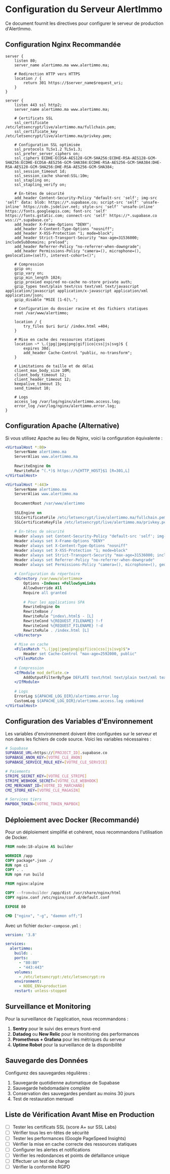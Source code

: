 
# Configuration du Serveur AlertImmo

Ce document fournit les directives pour configurer le serveur de production d'AlertImmo.

## Configuration Nginx Recommandée

```nginx
server {
    listen 80;
    server_name alertimmo.ma www.alertimmo.ma;
    
    # Redirection HTTP vers HTTPS
    location / {
        return 301 https://$server_name$request_uri;
    }
}

server {
    listen 443 ssl http2;
    server_name alertimmo.ma www.alertimmo.ma;
    
    # Certificats SSL
    ssl_certificate     /etc/letsencrypt/live/alertimmo.ma/fullchain.pem;
    ssl_certificate_key /etc/letsencrypt/live/alertimmo.ma/privkey.pem;
    
    # Configuration SSL optimisée
    ssl_protocols TLSv1.2 TLSv1.3;
    ssl_prefer_server_ciphers on;
    ssl_ciphers ECDHE-ECDSA-AES128-GCM-SHA256:ECDHE-RSA-AES128-GCM-SHA256:ECDHE-ECDSA-AES256-GCM-SHA384:ECDHE-RSA-AES256-GCM-SHA384:DHE-RSA-AES128-GCM-SHA256:DHE-RSA-AES256-GCM-SHA384;
    ssl_session_timeout 1d;
    ssl_session_cache shared:SSL:10m;
    ssl_stapling on;
    ssl_stapling_verify on;
    
    # En-têtes de sécurité
    add_header Content-Security-Policy "default-src 'self'; img-src 'self' data: blob: https://*.supabase.co; script-src 'self' 'unsafe-inline' https://cdn.jsdelivr.net; style-src 'self' 'unsafe-inline' https://fonts.googleapis.com; font-src 'self' https://fonts.gstatic.com; connect-src 'self' https://*.supabase.co wss://*.supabase.co";
    add_header X-Frame-Options "DENY";
    add_header X-Content-Type-Options "nosniff";
    add_header X-XSS-Protection "1; mode=block";
    add_header Strict-Transport-Security "max-age=31536000; includeSubDomains; preload";
    add_header Referrer-Policy "no-referrer-when-downgrade";
    add_header Permissions-Policy "camera=(), microphone=(), geolocation=(self), interest-cohort=()";
    
    # Compression
    gzip on;
    gzip_vary on;
    gzip_min_length 1024;
    gzip_proxied expired no-cache no-store private auth;
    gzip_types text/plain text/css text/xml text/javascript application/javascript application/x-javascript application/xml application/json;
    gzip_disable "MSIE [1-6]\.";
    
    # Configuration du dossier racine et des fichiers statiques
    root /var/www/alertimmo;
    
    location / {
        try_files $uri $uri/ /index.html =404;
    }
    
    # Mise en cache des ressources statiques
    location ~* \.(jpg|jpeg|png|gif|ico|css|js|svg)$ {
        expires 30d;
        add_header Cache-Control "public, no-transform";
    }
    
    # Limitations de taille et de délai
    client_max_body_size 10M;
    client_body_timeout 12;
    client_header_timeout 12;
    keepalive_timeout 15;
    send_timeout 10;
    
    # Logs
    access_log /var/log/nginx/alertimmo.access.log;
    error_log /var/log/nginx/alertimmo.error.log;
}
```

## Configuration Apache (Alternative)

Si vous utilisez Apache au lieu de Nginx, voici la configuration équivalente :

```apache
<VirtualHost *:80>
    ServerName alertimmo.ma
    ServerAlias www.alertimmo.ma
    
    RewriteEngine On
    RewriteRule ^(.*)$ https://%{HTTP_HOST}$1 [R=301,L]
</VirtualHost>

<VirtualHost *:443>
    ServerName alertimmo.ma
    ServerAlias www.alertimmo.ma
    
    DocumentRoot /var/www/alertimmo
    
    SSLEngine on
    SSLCertificateFile /etc/letsencrypt/live/alertimmo.ma/fullchain.pem
    SSLCertificateKeyFile /etc/letsencrypt/live/alertimmo.ma/privkey.pem
    
    # En-têtes de sécurité
    Header always set Content-Security-Policy "default-src 'self'; img-src 'self' data: blob: https://*.supabase.co; script-src 'self' 'unsafe-inline' https://cdn.jsdelivr.net; style-src 'self' 'unsafe-inline' https://fonts.googleapis.com; font-src 'self' https://fonts.gstatic.com; connect-src 'self' https://*.supabase.co wss://*.supabase.co"
    Header always set X-Frame-Options "DENY"
    Header always set X-Content-Type-Options "nosniff"
    Header always set X-XSS-Protection "1; mode=block"
    Header always set Strict-Transport-Security "max-age=31536000; includeSubDomains; preload"
    Header always set Referrer-Policy "no-referrer-when-downgrade"
    Header always set Permissions-Policy "camera=(), microphone=(), geolocation=(self), interest-cohort=()"
    
    # Configuration du répertoire
    <Directory /var/www/alertimmo>
        Options -Indexes +FollowSymLinks
        AllowOverride All
        Require all granted
        
        # Pour les applications SPA
        RewriteEngine On
        RewriteBase /
        RewriteRule ^index\.html$ - [L]
        RewriteCond %{REQUEST_FILENAME} !-f
        RewriteCond %{REQUEST_FILENAME} !-d
        RewriteRule . /index.html [L]
    </Directory>
    
    # Mise en cache
    <FilesMatch "\.(jpg|jpeg|png|gif|ico|css|js|svg)$">
        Header set Cache-Control "max-age=2592000, public"
    </FilesMatch>
    
    # Compression
    <IfModule mod_deflate.c>
        AddOutputFilterByType DEFLATE text/html text/plain text/xml text/css text/javascript application/javascript application/x-javascript application/json
    </IfModule>
    
    # Logs
    ErrorLog ${APACHE_LOG_DIR}/alertimmo.error.log
    CustomLog ${APACHE_LOG_DIR}/alertimmo.access.log combined
</VirtualHost>
```

## Configuration des Variables d'Environnement

Les variables d'environnement doivent être configurées sur le serveur et non dans les fichiers de code source. Voici les variables nécessaires :

```bash
# Supabase
SUPABASE_URL=https://[PROJECT_ID].supabase.co
SUPABASE_ANON_KEY=[VOTRE_CLE_ANON]
SUPABASE_SERVICE_ROLE_KEY=[VOTRE_CLE_SERVICE]

# Paiements
STRIPE_SECRET_KEY=[VOTRE_CLE_STRIPE]
STRIPE_WEBHOOK_SECRET=[VOTRE_CLE_WEBHOOK]
CMI_MERCHANT_ID=[VOTRE_ID_MARCHAND]
CMI_STORE_KEY=[VOTRE_CLE_MAGASIN]

# Services tiers
MAPBOX_TOKEN=[VOTRE_TOKEN_MAPBOX]
```

## Déploiement avec Docker (Recommandé)

Pour un déploiement simplifié et cohérent, nous recommandons l'utilisation de Docker.

```dockerfile
FROM node:18-alpine AS builder

WORKDIR /app
COPY package*.json ./
RUN npm ci
COPY . .
RUN npm run build

FROM nginx:alpine

COPY --from=builder /app/dist /usr/share/nginx/html
COPY nginx.conf /etc/nginx/conf.d/default.conf

EXPOSE 80

CMD ["nginx", "-g", "daemon off;"]
```

Avec un fichier `docker-compose.yml` :

```yaml
version: '3.8'

services:
  alertimmo:
    build: .
    ports:
      - "80:80"
      - "443:443"
    volumes:
      - /etc/letsencrypt:/etc/letsencrypt:ro
    environment:
      - NODE_ENV=production
    restart: unless-stopped
```

## Surveillance et Monitoring

Pour la surveillance de l'application, nous recommandons :

1. **Sentry** pour le suivi des erreurs front-end
2. **Datadog** ou **New Relic** pour le monitoring des performances
3. **Prometheus + Grafana** pour les métriques du serveur
4. **Uptime Robot** pour la surveillance de la disponibilité

## Sauvegarde des Données

Configurez des sauvegardes régulières :

1. Sauvegarde quotidienne automatique de Supabase
2. Sauvegarde hebdomadaire complète
3. Conservation des sauvegardes pendant au moins 30 jours
4. Test de restauration mensuel

## Liste de Vérification Avant Mise en Production

- [ ] Tester les certificats SSL (score A+ sur SSL Labs)
- [ ] Vérifier tous les en-têtes de sécurité
- [ ] Tester les performances (Google PageSpeed Insights)
- [ ] Vérifier la mise en cache correcte des ressources statiques
- [ ] Configurer les alertes et notifications
- [ ] Vérifier les redondances et points de défaillance unique
- [ ] Effectuer un test de charge
- [ ] Vérifier la conformité RGPD

